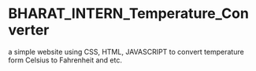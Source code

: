 # BHARAT_INTERN_Temperature_Converter

a simple website using CSS, HTML,
JAVASCRIPT to convert temperature form
Celsius to Fahrenheit and etc.
